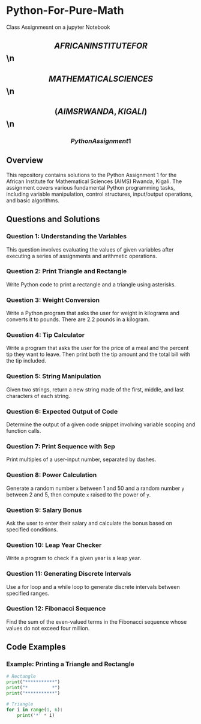 # Python-For-Pure-Math
Class Assignmesnt on a jupyter Notebook
##                                                                   $$AFRICAN INSTITUTE FOR$$\n
##                                                                     $$MATHEMATICAL SCIENCES$$\n
##                                                                     $$(AIMS RWANDA, KIGALI)$$\n
###                                                                     $$Python Assignment 1$$

## Overview

This repository contains solutions to the Python Assignment 1 for the African Institute for Mathematical Sciences (AIMS) Rwanda, Kigali. The assignment covers various fundamental Python programming tasks, including variable manipulation, control structures, input/output operations, and basic algorithms.

## Questions and Solutions

### Question 1: Understanding the Variables
This question involves evaluating the values of given variables after executing a series of assignments and arithmetic operations.

### Question 2: Print Triangle and Rectangle
Write Python code to print a rectangle and a triangle using asterisks.

### Question 3: Weight Conversion
Write a Python program that asks the user for weight in kilograms and converts it to pounds. There are 2.2 pounds in a kilogram.

### Question 4: Tip Calculator
Write a program that asks the user for the price of a meal and the percent tip they want to leave. Then print both the tip amount and the total bill with the tip included.

### Question 5: String Manipulation
Given two strings, return a new string made of the first, middle, and last characters of each string.

### Question 6: Expected Output of Code
Determine the output of a given code snippet involving variable scoping and function calls.

### Question 7: Print Sequence with Sep
Print multiples of a user-input number, separated by dashes.

### Question 8: Power Calculation
Generate a random number `x` between 1 and 50 and a random number `y` between 2 and 5, then compute `x` raised to the power of `y`.

### Question 9: Salary Bonus
Ask the user to enter their salary and calculate the bonus based on specified conditions.

### Question 10: Leap Year Checker
Write a program to check if a given year is a leap year.

### Question 11: Generating Discrete Intervals
Use a for loop and a while loop to generate discrete intervals between specified ranges.

### Question 12: Fibonacci Sequence
Find the sum of the even-valued terms in the Fibonacci sequence whose values do not exceed four million.

## Code Examples

### Example: Printing a Triangle and Rectangle

```python
# Rectangle
print("***********")
print("*         *")
print("***********")

# Triangle
for i in range(1, 6):
    print('*' * i)